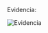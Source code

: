 Evidencia:

![Evidencia](https://github.com/CamiloEstebanConchaTorres/proyectoWeb/assets/156373519/42bf16e1-10f8-4456-a290-0feff40f29b5)

